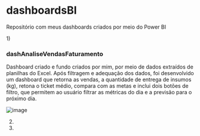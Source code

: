 # dashboardsBI
Repositório com meus dashboards criados por meio do Power BI

1)<h3 align="left"> dashAnaliseVendasFaturamento </h3> 

Dashboard criado e fundo criados por mim, por meio de dados extraídos de planilhas do Excel. Após filtragem e adequação dos dados, foi desenvolvido um dashboard que retorna as vendas, a quantidade de entrega de insumos (kg), retona o ticket médio, compara com as metas e inclui dois botões de filtro, que permitem ao usuário filtrar as métricas do dia e a previsão para o próximo dia.

![image](https://user-images.githubusercontent.com/86981990/192896050-a42a349a-b40c-4b35-90de-d54f7eb9e084.png)


2)


3)


